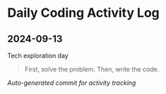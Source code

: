 # Daily Coding Activity Log

## 2024-09-13

Tech exploration day

> First, solve the problem. Then, write the code.

*Auto-generated commit for activity tracking*
